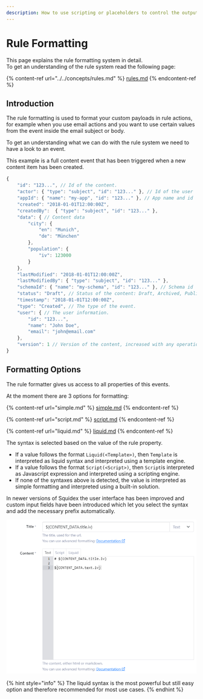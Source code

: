 ```yaml
---
description: How to use scripting or placeholders to control the output of rules.
---
```


# Rule Formatting

This page explains the rule formatting system in detail.\
To get an understanding of the rule system read the following page:

{% content-ref url="../../concepts/rules.md" %}
[rules.md](../../concepts/rules.md)
{% endcontent-ref %}

## Introduction

The rule formatting is used to format your custom payloads in rule actions, for example when you use email actions and you want to use certain values from the event inside the email subject or body.

To get an understanding what we can do with the rule system we need to have a look to an event.

This example is a full content event that has been triggered when a new content item has been created.

```javascript
{
    "id": "123...", // Id of the content.
    "actor": { "type": "subject", "id": "123..." }, // Id of the user
    "appId": { "name": "my-app", "id": "123..." }, // App name and id
    "created": "2018-01-01T12:00:00Z",
    "createdBy":  { "type": "subject", "id": "123..." },
    "data": { // Content data
        "city": {
            "en": "Munich",
            "de": "München"
        },
        "population": {
            "iv": 123000
        }
    },
    "lastModified": "2018-01-01T12:00:00Z",
    "lastModifiedBy": { "type": "subject", "id": "123..." },
    "schemaId": { "name": "my-schema", "id": "123..." }, // Schema id
    "status": "Draft", // Status of the content: Draft, Archived, Published
    "timestamp": "2018-01-01T12:00:00Z",
    "type": "Created", // The type of the event.
    "user": { // The user information.
        "id": "123...",
        "name": "John Doe",
        "email": "john@email.com"
    },
    "version": 1 // Version of the content, increased with any operation
}
```

## Formatting Options

The rule formatter gives us access to all properties of this events.

At the moment there are 3 options for formatting:

{% content-ref url="simple.md" %}
[simple.md](simple.md)
{% endcontent-ref %}

{% content-ref url="script.md" %}
[script.md](script.md)
{% endcontent-ref %}

{% content-ref url="liquid.md" %}
[liquid.md](liquid.md)
{% endcontent-ref %}

The syntax is selected based on the value of the rule property.

* If a value follows the format `Liquid(<Template>)`, then `Template` is interpreted as liquid syntax and interpreted using a template engine.
* If a value follows the format `Script(<Script>)`, then `Script`is interpreted as Javascript expression and interpreted using a scripting engine.
* If none of the syntaxes above is detected, the value is interpreted as simple formatting and interpreted using a built-in solution.

In newer versions of Squidex the user interface has been improved and custom input fields have been introduced which let you select the syntax and add the necessary prefix automatically.

![Custom Editors for rules](<../../../.gitbook/assets/image (68).png>)



{% hint style="info" %}
The liquid syntax is the most powerful but still easy option and therefore recommended for most use cases.
{% endhint %}
